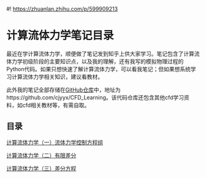 #! https://zhuanlan.zhihu.com/p/599909213
# 计算流体力学笔记目录

最近在学计算流体力学，顺便做了笔记发到知乎上供大家学习。笔记包含了计算流体力学初级阶段的主要知识点，以及我的理解，还有我写的模拟物理过程的Python代码。如果只想快速了解计算流体力学，可以看我笔记；但如果想系统学习计算流体力学相关知识，建议看教材。

此外我的笔记全部存储在[GitHub仓库](https://github.com/cjyyx/CFD_Learning)中，地址为https://github.com/cjyyx/CFD_Learning。该代码仓库还包含其他cfd学习资料，如cfd相关教材等，有需自取。

## 目录

[计算流体力学（一）流体力学控制方程组](https://zhuanlan.zhihu.com/p/599269604)

[计算流体力学（二）有限差分](https://zhuanlan.zhihu.com/p/599416488)

[计算流体力学（三）差分方程](https://zhuanlan.zhihu.com/p/599619784)